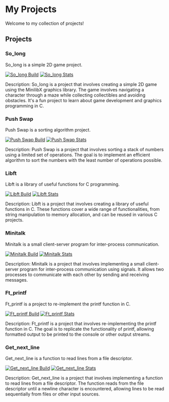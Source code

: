 # My Projects

Welcome to my collection of projects!

## Projects

### So_long

So_long is a simple 2D game project.

[![So_long Build](https://github.com/WOLFIE-OG/so_long/actions/workflows/workflow.yml/badge.svg)](https://github.com/WOLFIE-OG/so_long/actions/workflows/workflow.yml)
[![So_long Stats](https://github-readme-stats.vercel.app/api/pin/?username=WOLFIE-OG&repo=so_long&theme=dark)](https://github.com/WOLFIE-OG/so_long)

Description: So_long is a project that involves creating a simple 2D game using the MinilibX graphics library. The game involves navigating a character through a maze while collecting collectibles and avoiding obstacles. It's a fun project to learn about game development and graphics programming in C.

### Push Swap

Push Swap is a sorting algorithm project.

[![Push Swap Build](https://github.com/WOLFIE-OG/push_swap/actions/workflows/workflow.yml/badge.svg)](https://github.com/WOLFIE-OG/push_swap/actions/workflows/workflow.yml)
[![Push Swap Stats](https://github-readme-stats.vercel.app/api/pin/?username=WOLFIE-OG&repo=push_swap&theme=dark)](https://github.com/WOLFIE-OG/push_swap)

Description: Push Swap is a project that involves sorting a stack of numbers using a limited set of operations. The goal is to implement an efficient algorithm to sort the numbers with the least number of operations possible.

### Libft

Libft is a library of useful functions for C programming.

[![Libft Build](https://github.com/WOLFIE-OG/libft/actions/workflows/makefile.yml/badge.svg)](https://github.com/WOLFIE-OG/libft/actions/workflows/makefile.yml)
[![Libft Stats](https://github-readme-stats.vercel.app/api/pin/?username=WOLFIE-OG&repo=libft&theme=dark)](https://github.com/WOLFIE-OG/libft)

Description: Libft is a project that involves creating a library of useful functions in C. These functions cover a wide range of functionalities, from string manipulation to memory allocation, and can be reused in various C projects.

### Minitalk

Minitalk is a small client-server program for inter-process communication.

[![Minitalk Build](https://github.com/WOLFIE-OG/minitalk/actions/workflows/makefile.yml/badge.svg)](https://github.com/WOLFIE-OG/minitalk/actions/workflows/makefile.yml)
[![Minitalk Stats](https://github-readme-stats.vercel.app/api/pin/?username=WOLFIE-OG&repo=minitalk&theme=dark)](https://github.com/WOLFIE-OG/minitalk)

Description: Minitalk is a project that involves implementing a small client-server program for inter-process communication using signals. It allows two processes to communicate with each other by sending and receiving messages.

### Ft_printf

Ft_printf is a project to re-implement the printf function in C.

[![Ft_printf Build](https://github.com/WOLFIE-OG/ft_printf/actions/workflows/makefile.yml/badge.svg)](https://github.com/WOLFIE-OG/ft_printf/actions/workflows/makefile.yml)
[![Ft_printf Stats](https://github-readme-stats.vercel.app/api/pin/?username=WOLFIE-OG&repo=ft_printf&theme=dark)](https://github.com/WOLFIE-OG/ft_printf)

Description: Ft_printf is a project that involves re-implementing the printf function in C. The goal is to replicate the functionality of printf, allowing formatted output to be printed to the console or other output streams.

### Get_next_line

Get_next_line is a function to read lines from a file descriptor.

[![Get_next_line Build](https://github.com/WOLFIE-OG/get_next_line/actions/workflows/makefile.yml/badge.svg)](https://github.com/WOLFIE-OG/get_next_line/actions/workflows/makefile.yml)
[![Get_next_line Stats](https://github-readme-stats.vercel.app/api/pin/?username=WOLFIE-OG&repo=get_next_line&theme=dark)](https://github.com/WOLFIE-OG/get_next_line)

Description: Get_next_line is a project that involves implementing a function to read lines from a file descriptor. The function reads from the file descriptor until a newline character is encountered, allowing lines to be read sequentially from files or other input sources.
